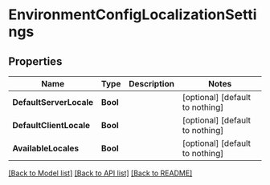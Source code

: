 # EnvironmentConfigLocalizationSettings


## Properties
Name | Type | Description | Notes
------------ | ------------- | ------------- | -------------
**DefaultServerLocale** | **Bool** |  | [optional] [default to nothing]
**DefaultClientLocale** | **Bool** |  | [optional] [default to nothing]
**AvailableLocales** | **Bool** |  | [optional] [default to nothing]


[[Back to Model list]](../README.md#models) [[Back to API list]](../README.md#api-endpoints) [[Back to README]](../README.md)


